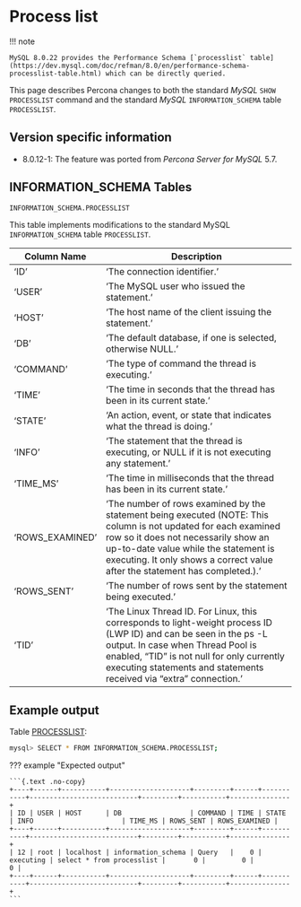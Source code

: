 # Process list

!!! note

    MySQL 8.0.22 provides the Performance Schema [`processlist` table](https://dev.mysql.com/doc/refman/8.0/en/performance-schema-processlist-table.html) which can be directly queried.

This page describes Percona changes to both the standard *MySQL* `SHOW PROCESSLIST` command and the standard *MySQL* `INFORMATION_SCHEMA` table `PROCESSLIST`.

## Version specific information

* 8.0.12-1: The feature was ported from *Percona Server for MySQL* 5.7.

## INFORMATION_SCHEMA Tables

`INFORMATION_SCHEMA.PROCESSLIST`

This table implements modifications to the standard MySQL `INFORMATION_SCHEMA` table `PROCESSLIST`.

| Column Name     | Description                                                                                                                                                                                                                                                                    |
|-----------------|--------------------------------------------------------------------------------------------------------------------------------------------------------------------------------------------------------------------------------------------------------------------------------|
| ‘ID’            | ‘The connection identifier.’                                                                                                                                                                                                                                                   |
| ‘USER’          | ‘The MySQL user who issued the statement.’                                                                                                                                                                                                                                     |
| ‘HOST’          | ‘The host name of the client issuing the statement.’                                                                                                                                                                                                                           |
| ‘DB’            | ‘The default database, if one is selected, otherwise NULL.’                                                                                                                                                                                                                    |
| ‘COMMAND’       | ‘The type of command the thread is executing.’                                                                                                                                                                                                                                 |
| ‘TIME’          | ‘The time in seconds that the thread has been in its current state.’                                                                                                                                                                                                           |
| ‘STATE’         | ‘An action, event, or state that indicates what the thread is doing.’                                                                                                                                                                                                          |
| ‘INFO’          | ‘The statement that the thread is executing, or NULL if it is not executing any statement.’                                                                                                                                                                                    |
| ‘TIME_MS’       | ‘The time in milliseconds that the thread has been in its current state.’                                                                                                                                                                                                      |
| ‘ROWS_EXAMINED’ | ‘The number of rows examined by the statement being executed (NOTE: This column is not updated for each examined row so it does not necessarily show an up-to-date value while the statement is executing. It only shows a correct value after the statement has completed.).’ |
| ‘ROWS_SENT’     | ‘The number of rows sent by the statement being executed.’                                                                                                                                                                                                                     |
| ‘TID’           | ‘The Linux Thread ID. For Linux, this corresponds to light-weight process ID (LWP ID) and can be seen in the ps -L output. In case when Thread Pool is enabled, “TID” is not null for only currently executing statements and statements received via “extra” connection.’     |

## Example output

Table [PROCESSLIST](https://docs.percona.com/percona-server/8.0/process-list.html#processlist):

```{.bash data-prompt="mysql>"}
mysql> SELECT * FROM INFORMATION_SCHEMA.PROCESSLIST;
```

??? example "Expected output"

    ```{.text .no-copy}
    +----+------+-----------+--------------------+---------+------+-----------+---------------------------+---------+-----------+---------------+
    | ID | USER | HOST      | DB                 | COMMAND | TIME | STATE     | INFO                      | TIME_MS | ROWS_SENT | ROWS_EXAMINED |
    +----+------+-----------+--------------------+---------+------+-----------+---------------------------+---------+-----------+---------------+
    | 12 | root | localhost | information_schema | Query   |    0 | executing | select * from processlist |       0 |         0 |             0 |
    +----+------+-----------+--------------------+---------+------+-----------+---------------------------+---------+-----------+---------------+
    ```
